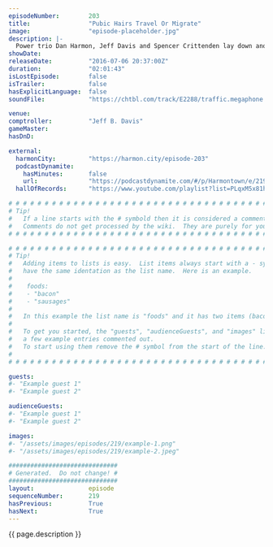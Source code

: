 ```yaml
---
episodeNumber:        203
title:                "Pubic Hairs Travel Or Migrate"
image:                "episode-placeholder.jpg"
description: |-
  Power trio Dan Harmon, Jeff Davis and Spencer Crittenden lay down another classic episode of Harmon. Watch the video at harmontown.com/live
showDate:             
releaseDate:          "2016-07-06 20:37:00Z"
duration:             "02:01:43"
isLostEpisode:        false
isTrailer:            false
hasExplicitLanguage:  false
soundFile:            "https://chtbl.com/track/E2288/traffic.megaphone.fm/STA6294944934.mp3?updated=1560189832"

venue:                
comptroller:          "Jeff B. Davis"
gameMaster:           
hasDnD:               

external:
  harmonCity:         "https://harmon.city/episode-203"
  podcastDynamite:
    hasMinutes:       false
    url:              "https://podcastdynamite.com/#/p/Harmontown/e/219/203"
  hallOfRecords:      "https://www.youtube.com/playlist?list=PLqxM5x81hNOY7WKfzSEdOxjYt-8KqZtRe"

# # # # # # # # # # # # # # # # # # # # # # # # # # # # # # # # # # # # # # # # # # # # #
# Tip!
#   If a line starts with the # symbold then it is considered a comment.
#   Comments do not get processed by the wiki.  They are purely for your information.
# # # # # # # # # # # # # # # # # # # # # # # # # # # # # # # # # # # # # # # # # # # # #

# # # # # # # # # # # # # # # # # # # # # # # # # # # # # # # # # # # # # # # # # # # # #
# Tip!
#   Adding items to lists is easy.  List items always start with a - symbol and have
#   have the same identation as the list name.  Here is an example.
#
#    foods:
#    - "bacon"
#    - "sausages"
#
#   In this example the list name is "foods" and it has two items (bacon, and sausages).
#
#   To get you started, the "guests", "audienceGuests", and "images" lists below have
#   a few example entries commented out.
#   To start using them remove the # symbol from the start of the line.
#
# # # # # # # # # # # # # # # # # # # # # # # # # # # # # # # # # # # # # # # # # # # # #

guests:
#- "Example guest 1"
#- "Example guest 2"

audienceGuests:
#- "Example guest 1"
#- "Example guest 2"

images:
#- "/assets/images/episodes/219/example-1.png"
#- "/assets/images/episodes/219/example-2.jpeg"

##############################
# Generated.  Do not change! #
##############################
layout:               episode
sequenceNumber:       219
hasPrevious:          True
hasNext:              True
---
```


<!-- The episode description will be rendered here -->
{{ page.description }}

<!-- Add your content BELOW here -->
<!-- vvvvvvvvvvvvvvvvvvvvvvvvvvv -->




<!-- ^^^^^^^^^^^^^^^^^^^^^^^^^^^ -->
<!-- Add your content ABOVE here -->

<!-- The episode gallery will be rendered here -->